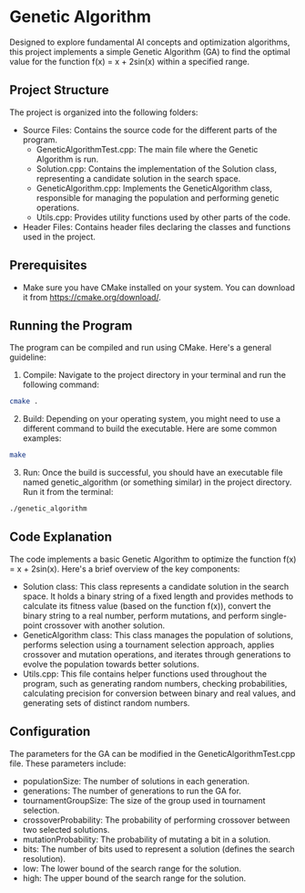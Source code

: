 # Genetic Algorithm

Designed to explore fundamental AI concepts and optimization algorithms, this project implements a simple Genetic
Algorithm (GA) to find the optimal value for the function f(x) = x + 2sin(x) within a specified range.

## Project Structure

The project is organized into the following folders:

* Source Files: Contains the source code for the different parts of the program.
    * GeneticAlgorithmTest.cpp: The main file where the Genetic Algorithm is run.
    * Solution.cpp: Contains the implementation of the Solution class, representing a candidate solution in the search
      space.
    * GeneticAlgorithm.cpp: Implements the GeneticAlgorithm class, responsible for managing the population and
      performing genetic operations.
    * Utils.cpp: Provides utility functions used by other parts of the code.
* Header Files: Contains header files declaring the classes and functions used in the project.

## Prerequisites

* Make sure you have CMake installed on your system. You can download it from https://cmake.org/download/.

## Running the Program

The program can be compiled and run using CMake. Here's a general guideline:

1. Compile: Navigate to the project directory in your terminal and run the following command:

```bash
cmake .
```

2. Build: Depending on your operating system, you might need to use a different command to build the executable. Here
   are some common examples:

```bash
make
```

3. Run: Once the build is successful, you should have an executable file named genetic_algorithm (or something similar)
   in the project directory. Run it from the terminal:

```bash
./genetic_algorithm
```

## Code Explanation

The code implements a basic Genetic Algorithm to optimize the function f(x) = x + 2sin(x). Here's a brief overview of
the key components:

* Solution class: This class represents a candidate solution in the search space. It holds a binary string of a fixed
  length and provides methods to calculate its fitness value (based on the function f(x)), convert the binary string to
  a real number, perform mutations, and perform single-point crossover with another solution.
* GeneticAlgorithm class: This class manages the population of solutions, performs selection using a tournament
  selection approach, applies crossover and mutation operations, and iterates through generations to evolve the
  population towards better solutions.
* Utils.cpp: This file contains helper functions used throughout the program, such as generating random numbers,
  checking probabilities, calculating precision for conversion between binary and real values, and generating sets of
  distinct random numbers.

## Configuration

The parameters for the GA can be modified in the GeneticAlgorithmTest.cpp file. These parameters include:

* populationSize: The number of solutions in each generation.
* generations: The number of generations to run the GA for.
* tournamentGroupSize: The size of the group used in tournament selection.
* crossoverProbability: The probability of performing crossover between two selected solutions.
* mutationProbability: The probability of mutating a bit in a solution.
* bits: The number of bits used to represent a solution (defines the search resolution).
* low: The lower bound of the search range for the solution.
* high: The upper bound of the search range for the solution.
